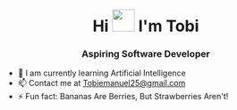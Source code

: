 <div align="center"> 
  <h1>Hi <img src="https://em-content.zobj.net/source/microsoft-teams/363/waving-hand_1f44b.png" width="40px"/>   I'm Tobi</h1>
  <h3>Aspiring Software Developer</h3>
</div>



- 🌱 I am currently learning Artificial Intelligence
- 📫 Contact me at Tobiemanuel25@gmail.com
- ⚡ Fun fact: Bananas Are Berries, But Strawberries Aren't!











